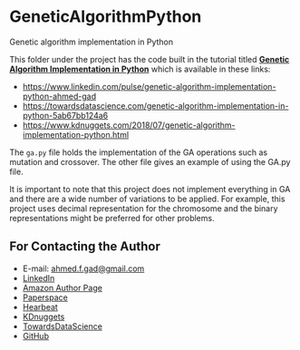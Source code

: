 # GeneticAlgorithmPython

Genetic algorithm implementation in Python

This folder under the project has the code built in the tutorial titled [**Genetic Algorithm Implementation in Python**](https://www.linkedin.com/pulse/genetic-algorithm-implementation-python-ahmed-gad) which is available in these links:

* https://www.linkedin.com/pulse/genetic-algorithm-implementation-python-ahmed-gad
* https://towardsdatascience.com/genetic-algorithm-implementation-in-python-5ab67bb124a6
* https://www.kdnuggets.com/2018/07/genetic-algorithm-implementation-python.html

The `ga.py` file holds the implementation of the GA operations such as mutation and crossover. The other file gives an example of using the GA.py file.

It is important to note that this project does not implement everything in GA and there are a wide number of variations to be applied. For example, this project uses decimal representation for the chromosome and the binary representations might be preferred for other problems.

## For Contacting the Author

* E-mail: ahmed.f.gad@gmail.com
* [LinkedIn](https://www.linkedin.com/in/ahmedfgad)
* [Amazon Author Page](https://amazon.com/author/ahmedgad)
* [Paperspace](https://blog.paperspace.com/author/ahmed)
* [Hearbeat](https://heartbeat.fritz.ai/@ahmedfgad)
* [KDnuggets](https://kdnuggets.com/author/ahmed-gad)
* [TowardsDataScience](https://towardsdatascience.com/@ahmedfgad)
* [GitHub](https://github.com/ahmedfgad)
